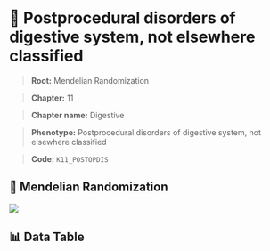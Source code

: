 # 🧪 Postprocedural disorders of digestive system, not elsewhere classified

> **Root:** Mendelian Randomization

> **Chapter:** 11  

> **Chapter name:** Digestive

> **Phenotype:** Postprocedural disorders of digestive system, not elsewhere classified  

> **Code:** `K11_POSTOPDIS`

## 🧬 Mendelian Randomization  

<img src="/MR/Figures/Forward/K11_POSTOPDIS.png"/>

## 📊 Data Table

<CsvTableMRF src="/public/MR/Data/Forward/K11_POSTOPDIS.csv"/>
